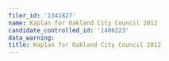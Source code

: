```yaml
---
filer_id: '1341827'
name: Kaplan for Oakland City Council 2012
candidate_controlled_id: '1406223'
data_warning: 
title: Kaplan for Oakland City Council 2012
---
```


